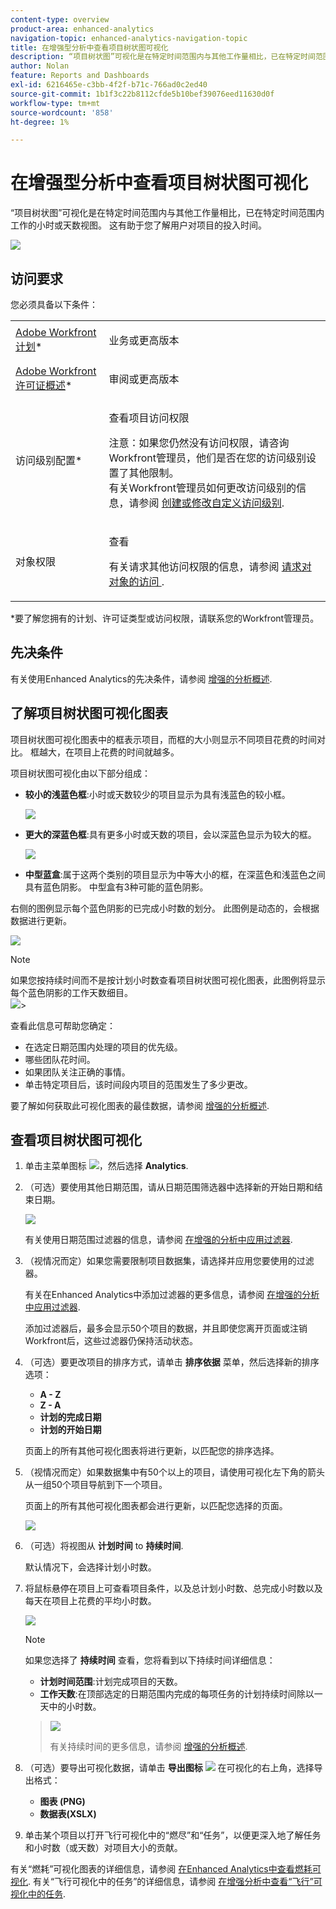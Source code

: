 ```yaml
---
content-type: overview
product-area: enhanced-analytics
navigation-topic: enhanced-analytics-navigation-topic
title: 在增强型分析中查看项目树状图可视化
description: “项目树状图”可视化是在特定时间范围内与其他工作量相比，已在特定时间范围内工作的小时或天数视图。 这有助于您了解用户对项目的投入时间。
author: Nolan
feature: Reports and Dashboards
exl-id: 6216465e-c3bb-4f2f-b71c-766ad0c2ed40
source-git-commit: 1b1f3c22b8112cfde5b10bef39076eed11630d0f
workflow-type: tm+mt
source-wordcount: '858'
ht-degree: 1%

---
```


# 在增强型分析中查看项目树状图可视化

“项目树状图”可视化是在特定时间范围内与其他工作量相比，已在特定时间范围内工作的小时或天数视图。 这有助于您了解用户对项目的投入时间。

![](assets/project-treemap-350x126.png)

## 访问要求

您必须具备以下条件：

<table style="table-layout:auto"> 
 <col> 
 <col> 
 <tbody> 
  <tr> 
   <td role="rowheader"><a href="https://www.workfront.com/plans" target="_blank">Adobe Workfront计划</a>*</td> 
   <td> <p>业务或更高版本</p> </td> 
  </tr> 
  <tr> 
   <td role="rowheader"><a href="../administration-and-setup/add-users/access-levels-and-object-permissions/wf-licenses.md" class="MCXref xref">Adobe Workfront许可证概述</a>*</td> 
   <td> <p>审阅或更高版本</p> </td> 
  </tr> 
  <tr> 
   <td role="rowheader">访问级别配置*</td> 
   <td> <p>查看项目访问权限</p> <p>注意：如果您仍然没有访问权限，请咨询Workfront管理员，他们是否在您的访问级别设置了其他限制。<br>有关Workfront管理员如何更改访问级别的信息，请参阅 <a href="../administration-and-setup/add-users/configure-and-grant-access/create-modify-access-levels.md" class="MCXref xref">创建或修改自定义访问级别</a>.</p> </td> 
  </tr> 
  <tr> 
   <td role="rowheader">对象权限</td> 
   <td> <p>查看</p> <p>有关请求其他访问权限的信息，请参阅 <a href="../workfront-basics/grant-and-request-access-to-objects/request-access.md" class="MCXref xref">请求对对象的访问 </a>.</p> </td> 
  </tr> 
 </tbody> 
</table>

&#42;要了解您拥有的计划、许可证类型或访问权限，请联系您的Workfront管理员。

## 先决条件

有关使用Enhanced Analytics的先决条件，请参阅 [增强的分析概述](../enhanced-analytics/enhanced-analytics-overview.md).

## 了解项目树状图可视化图表

项目树状图可视化图表中的框表示项目，而框的大小则显示不同项目花费的时间对比。 框越大，在项目上花费的时间就越多。

项目树状图可视化由以下部分组成：

* **较小的浅蓝色框**:小时或天数较少的项目显示为具有浅蓝色的较小框。

   ![](assets/project-treemap-smaller-box.png)

* **更大的深蓝色框**:具有更多小时或天数的项目，会以深蓝色显示为较大的框。

   ![](assets/project-treemap-larger-box-350x205.png)

* **中型蓝盒**:属于这两个类别的项目显示为中等大小的框，在深蓝色和浅蓝色之间具有蓝色阴影。 中型盒有3种可能的蓝色阴影。

右侧的图例显示每个蓝色阴影的已完成小时数的划分。 此图例是动态的，会根据数据进行更新。

![](assets/project-treemap-hours-completed.png)

>[!NOTE]
>
>如果您按持续时间而不是按计划小时数查看项目树状图可视化图表，此图例将显示每个蓝色阴影的工作天数细目。\
>![](assets/project-treemap-days-worked.png)>

查看此信息可帮助您确定：

* 在选定日期范围内处理的项目的优先级。
* 哪些团队花时间。
* 如果团队关注正确的事情。
* 单击特定项目后，该时间段内项目的范围发生了多少更改。

要了解如何获取此可视化图表的最佳数据，请参阅 [增强的分析概述](../enhanced-analytics/enhanced-analytics-overview.md).

## 查看项目树状图可视化

1. 单击主菜单图标 ![](assets/main-menu-icon-16x12.png)，然后选择 **Analytics**.
1. （可选）要使用其他日期范围，请从日期范围筛选器中选择新的开始日期和结束日期。

   ![](assets/filters-select-date-range-350x344.png)

   有关使用日期范围过滤器的信息，请参阅 [在增强的分析中应用过滤器](../enhanced-analytics/use-enhanced-analytics-filters.md).

1. （视情况而定）如果您需要限制项目数据集，请选择并应用您要使用的过滤器。

   有关在Enhanced Analytics中添加过滤器的更多信息，请参阅 [在增强的分析中应用过滤器](../enhanced-analytics/use-enhanced-analytics-filters.md).

   添加过滤器后，最多会显示50个项目的数据，并且即使您离开页面或注销Workfront后，这些过滤器仍保持活动状态。

1. （可选）要更改项目的排序方式，请单击 **排序依据** 菜单，然后选择新的排序选项：

   * **A - Z**
   * **Z - A**
   * **计划的完成日期**
   * **计划的开始日期**

   页面上的所有其他可视化图表将进行更新，以匹配您的排序选择。

1. （视情况而定）如果数据集中有50个以上的项目，请使用可视化左下角的箭头从一组50个项目导航到下一个项目。

   页面上的所有其他可视化图表都会进行更新，以匹配您选择的页面。

   ![](assets/pagination-350x118.png)

1. （可选）将视图从 **计划时间** to **持续时间**.

   默认情况下，会选择计划小时数。

1. 将鼠标悬停在项目上可查看项目条件，以及总计划小时数、总完成小时数以及每天在项目上花费的平均小时数。

   ![](assets/project-treemap-project-details-350x404.png)

   >[!NOTE]
   >
   >如果您选择了 **持续时间** 查看，您将看到以下持续时间详细信息：
   >
   >* **计划时间范围**:计划完成项目的天数。
   >* **工作天数**:在顶部选定的日期范围内完成的每项任务的计划持续时间除以一天中的小时数。

   >   
   >![](assets/duration-treemap-350x159.png)
   >
   >有关持续时间的更多信息，请参阅 [增强的分析概述](../enhanced-analytics/enhanced-analytics-overview.md).

1. （可选）要导出可视化数据，请单击 **导出图标** ![](assets/export.png) 在可视化的右上角，选择导出格式：

   * **图表 (PNG)**
   * **数据表(XSLX)**

1. 单击某个项目以打开飞行可视化中的“燃尽”和“任务”，以便更深入地了解任务和小时数（或天数）对项目大小的贡献。

有关“燃耗”可视化图表的详细信息，请参阅 [在Enhanced Analytics中查看燃耗可视化](../enhanced-analytics/burndown-overview.md). 有关“飞行可视化中的任务”的详细信息，请参阅 [在增强分析中查看“飞行”可视化中的任务](../enhanced-analytics/tasks-in-flight-overview.md).

